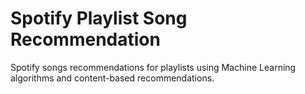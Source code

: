 # Spotify Playlist Song Recommendation

Spotify songs recommendations for playlists using Machine Learning algorithms and content-based recommendations.
